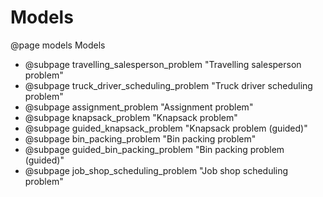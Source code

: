 # Models
@page models Models

- @subpage travelling_salesperson_problem "Travelling salesperson problem"
- @subpage truck_driver_scheduling_problem "Truck driver scheduling problem"
- @subpage assignment_problem "Assignment problem"
- @subpage knapsack_problem "Knapsack problem"
- @subpage guided_knapsack_problem "Knapsack problem (guided)"
- @subpage bin_packing_problem "Bin packing problem"
- @subpage guided_bin_packing_problem "Bin packing problem (guided)"
- @subpage job_shop_scheduling_problem "Job shop scheduling problem"

